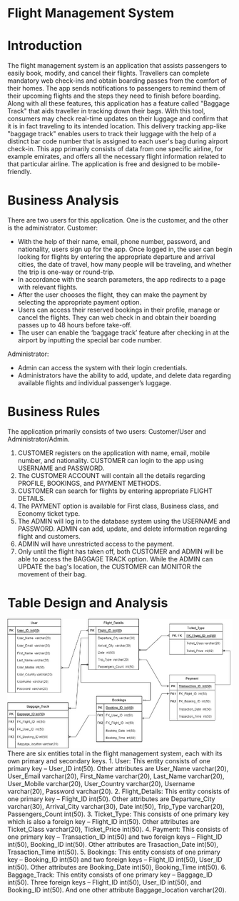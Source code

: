 # Flight Management System

# Introduction

The flight management system is an application that assists passengers to easily book, modify, and cancel their flights. Travellers can complete mandatory web check-ins and obtain boarding passes from the comfort of their homes. The app sends notifications to passengers to remind them of their upcoming flights and the steps they need to finish before boarding. Along with all these features, this application has a feature called "Baggage Track" that aids traveller in tracking down their bags. With this tool, consumers may check real-time updates on their luggage and confirm that it is in fact traveling to its intended location. This delivery tracking app-like "baggage track" enables users to track their luggage with the help of a distinct bar code number that is assigned to each user's bag during airport check-in. This app primarily consists of data from one specific airline, for example emirates, and offers all the necessary flight information related to that particular airline. The application is free and designed to be mobile-friendly.

# Business Analysis

There are two users for this application. One is the customer, and the other is the administrator.
Customer: 
- With the help of their name, email, phone number, password, and nationality, users sign up for the app. Once logged in, the user can begin looking for flights by entering the appropriate departure and arrival cities, the date of travel, how many people will be traveling, and whether the trip is one-way or round-trip.
- In accordance with the search parameters, the app redirects to a page with relevant flights.
- After the user chooses the flight, they can make the payment by selecting the appropriate payment option.
- Users can access their reserved bookings in their profile, manage or cancel the flights. They can web check in and obtain their boarding passes up to 48 hours before take-off.
- The user can enable the ‘baggage track’ feature after checking in at the airport by inputting the special bar code number.

Administrator: 
- Admin can access the system with their login credentials.
- Administrators have the ability to add, update, and delete data regarding available flights and individual passenger’s luggage.


# Business Rules

The application primarily consists of two users: Customer/User and Administrator/Admin.
1.	CUSTOMER registers on the application with name, email, mobile number, and nationality. CUSTOMER can login to the app using USERNAME and PASSWORD.
2.	The CUSTOMER ACCOUNT will contain all the details regarding PROFILE, BOOKINGS, and PAYMENT METHODS.
3.	CUSTOMER can search for flights by entering appropriate FLIGHT DETAILS.
4.	The PAYMENT option is available for First class, Business class, and Economy ticket type.       
5.	The ADMIN will log in to the database system using the USERNAME and PASSWORD. ADMIN can add, update, and delete information regarding flight and customers.
6.	ADMIN will have unrestricted access to the payment.
7.	Only until the flight has taken off, both CUSTOMER and ADMIN will be able to access the BAGGAGE TRACK option. While the ADMIN can UPDATE the bag's location, the CUSTOMER can MONITOR the movement of their bag.

# Table Design and Analysis

<img src = "ER_Diagram.jpg">
There are six entities total in the flight management system, each with its own primary and secondary keys.
1.	User: This entity consists of one primary key – User_ID int(50). Other attributes are User_Name varchar(20), User_Email varchar(20), First_Name varchar(20), Last_Name varchar(20), User_Mobile varchar(20), User_Country varchar(20), Username varchar(20), Password varchar(20).
2.	Flight_Details: This entity consists of one primary key – Flight_ID int(50). Other attributes are Departure_City varchar(30), Arrival_City varchar(30), Date int(50), Trip_Type varchar(20), Passengers_Count int(50).
3.	Ticket_Type: This consists of one primary key which is also a foreign key – Flight_ID int(50). Other attributes are Ticket_Class varchar(20), Ticket_Price int(50).
4.	Payment: This consists of one primary key – Transaction_ID int(50) and two foreign keys – Flight_ID int(50), Booking_ID int(50). Other attributes are Trasaction_Date int(50), Trasaction_Time int(50).
5.	Bookings: This entity consists of one primary key – Booking_ID int(50) and two foreign keys – Flight_ID int(50), User_ID int(50). Other attributes are Booking_Date int(50), Booking_Time int(50).
6.	Baggage_Track: This entity consists of one primary key – Baggage_ID int(50). Three foreign keys – Flight_ID int(50), User_ID int(50), and Booking_ID int(50). And one other attribute Baggage_location varchar(20).

